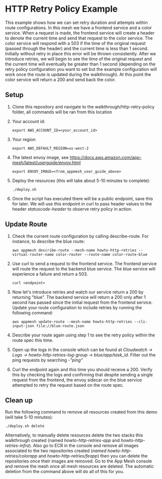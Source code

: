 # HTTP Retry Policy Example

This example shows how we can set retry duration and attempts within route configurations. In this mesh we have a frontend service and a color service. When a request is made, the frontend service will create a header to denote the current time and send that request to the color service. The color service will respond with a 503 if the time of the original request (passed through the header) and the current time is less than 1 second. Initially without retry in place this error will be thrown consistently. After we introduce retries, we will begin to see the time of the original request and the current time will eventually be greater than 1 second (depending on the retry policy configuration you want to set but the example configuration will work once the route is updated during the walkthrough). At this point the color service will return a 200 and send back the color. 

## Setup

1. Clone this repository and navigate to the walkthrough/http-retry-policy folder, all commands will be ran from this location

1. Your account id:
    ```
    export AWS_ACCOUNT_ID=<your_account_id>
    ```

1. Your region
    ```
    export AWS_DEFAULT_REGION=us-west-2
    
    ```
1. The latest envoy image, see https://docs.aws.amazon.com/app-mesh/latest/userguide/envoy.html
   ```
   export ENVOY_IMAGE=<from_appmesh_user_guide_above>
   ```
    
1. Deploy the resources (this will take about 5-10 minutes to complete):
    ```
    ./deploy.sh
    ```
   
1. Once the script has executed there will be a public endpoint, save this for later. We will use this endpoint in curl to pass header values to the header _statuscode-header_ to observe retry policy in action.

## Update Route

1. Check the current route configuration by calling describe-route. For instance, to describe the blue route:
    ```
    aws appmesh describe-route --mesh-name howto-http-retries --virtual-router-name color-router --route-name color-route-blue
    ```
    
1. Use curl to send a request to the frontend service. The frontend service will route the request to the backend blue service. The blue service will experience a failure and return a 503. 
    ```
    curl <endpoint>
    ``` 
    
1. Now let's introduce retries and watch our service return a 200 by returning "blue". The backend service will return a 200 only after 1 second has passed since the initial request from the frontend service. Update your route configuration to include retries by running the following command:
    ```
    aws appmesh update-route --mesh-name howto-http-retries --cli-input-json file://blue-route.json
    ```       
    
1. Describe your route again using step 1 to see the retry policy within the route spec this time. 

1. Open up the logs in the console which can be found at _Cloudwatch -> Logs -> howto-http-retries-log-group -> blue/app/task_id_. Filter out the ping requests by searching _-"ping"_

1. Curl the endpoint again and this time you should receive a 200. Verify this by checking the logs and confirming that despite sending a single request from the frontend, the envoy sidecar on the blue service attempted to retry the request based on the route spec. 

## Clean up 

Run the following command to remove all resources created from this demo (will take 5-10 minutes): 
```
./deploy.sh delete
```

Alternatively, to manually delete resources delete the two stacks this walkthrough created (named _howto-http-retries-app_ and _howto-http-retries-infra_). Also go to ECR in the console and remove all images associated to the two repositories created (_named howto-http-retries/colorapp_ and _howto-http-retries/feapp_) then you can delete the repositories once their images are removed. Go to the App Mesh console and remove the mesh once all mesh resources are deleted. The automatic deletion from the command above will do all of this for you. 